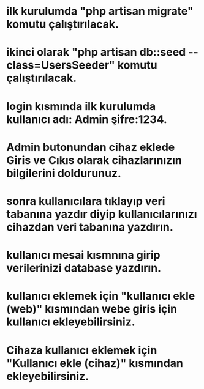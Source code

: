 # ilk kurulumda "php artisan migrate" komutu çalıştırılacak.

# ikinci olarak "php artisan db::seed --class=UsersSeeder" komutu çalıştırılacak.

# login kısmında ilk kurulumda kullanıcı adı: Admin şifre:1234.

# Admin butonundan cihaz eklede Giris ve Cıkıs olarak cihazlarınızın bilgilerini doldurunuz.

# sonra kullanıcılara tıklayıp veri tabanına yazdır diyip kullanıcılarınızı cihazdan veri tabanına yazdırın.

# kullanıcı mesai kısmnına girip verilerinizi database yazdırın.

# kullanıcı eklemek için "kullanıcı ekle (web)" kısmından webe giris için kullanıcı ekleyebilirsiniz.

# Cihaza kullanıcı eklemek için "Kullanıcı ekle (cihaz)" kısmından ekleyebilirsiniz.
